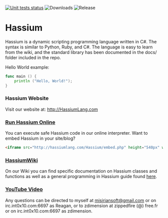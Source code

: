 [![Unit tests status](https://travis-ci.org/HassiumTeam/Hassium.svg?branch=master)](https://travis-ci.org/HassiumTeam/Hassium) ![Downloads](https://img.shields.io/github/downloads/HassiumTeam/Hassium/total.svg) ![Release](https://img.shields.io/github/release/HassiumTeam/Hassium.svg)

# Hassium

Hassium is a dynamic scripting programming language written in C#. The syntax is similar to Python, Ruby, and C#.
The language is easy to learn from the wiki, and the standard library has been documented in the docs/ folder included in the repo.

Hello World example:
```go
func main () {
    println ("Hello, World!");
}
```
 
### Hassium Website
Visit our website at: http://HassiumLang.com
### [Run Hassium Online](http://HassiumLang.com/Hassium)
You can execute safe Hassium code in our online interpreter.
Want to embed Hassium in your site/blog?
```html
<iframe src="http://hassiumlang.com/Hassium/embed.php" height="540px" width="530px"></iframe>
```
### [HassiumWiki](https://github.com/HassiumTeam/Hassium/wiki)
On our Wiki you can find specific documentation on Hassium classes and functions
as well as a general programming in Hassium guide found [here](https://github.com/HassiumTeam/Hassium/wiki/General-Guide).
### [YouTube Video](https://www.youtube.com/watch?v=9lFGvJAjJ2g&feature=youtu.be)


Any questions can be directed to myself at misiriansoft@gmail.com
or on irc.int0x10.com:6697 as Reagan, or to zdimension at zippedfire (@) free.fr or on irc.int0x10.com:6697 as zdimension.
